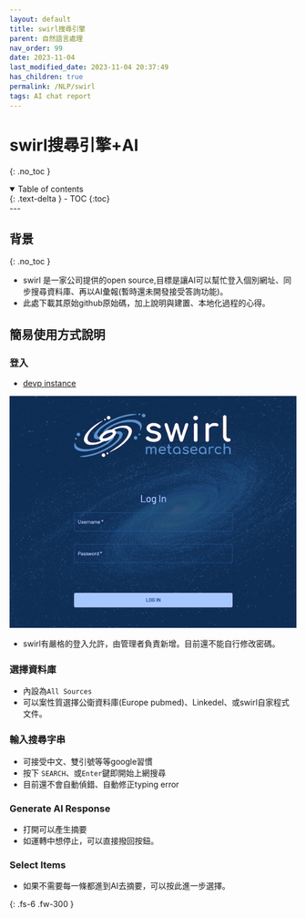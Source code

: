 ```yaml
---
layout: default
title: swirl搜尋引擎
parent: 自然語言處理
nav_order: 99
date: 2023-11-04
last_modified_date: 2023-11-04 20:37:49
has_children: true
permalink: /NLP/swirl
tags: AI chat report
---
```


# swirl搜尋引擎+AI
{: .no_toc }

<details open markdown="block">
  <summary>
    Table of contents
  </summary>
  {: .text-delta }
- TOC
{:toc}
</details>
---

## 背景

{: .no_toc }

- swirl 是一家公司提供的open source,目標是讓AI可以幫忙登入個別網址、同步搜尋資料庫、再以AI彙報(暫時還未開發接受答詢功能)。
- 此處下載其原始github原始碼，加上說明與建置、本地化過程的心得。

## 簡易使用方式說明

### 登入

- [devp instance](http://200.200.32.195:8000/galaxy/login)

![](docs/images/swirl_login-galaxy_dark.png)

- swirl有嚴格的登入允許，由管理者負責新增。目前還不能自行修改密碼。

### 選擇資料庫

- 內設為`All Sources`
- 可以案性質選擇公衛資料庫(Europe pubmed)、Linkedel、或swirl自家程式文件。

### 輸入搜尋字串

- 可接受中文、雙引號等等google習慣
- 按下 `SEARCH`、或`Enter`鍵即開始上網搜尋
- 目前還不會自動偵錯、自動修正typing error

### Generate AI Response

- 打開可以產生摘要
- 如運轉中想停止，可以直接撥回按鈕。

### Select Items

- 如果不需要每一條都進到AI去摘要，可以按此進一步選擇。


{: .fs-6 .fw-300 }
